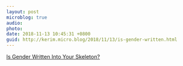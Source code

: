 ```yaml
---
layout: post
microblog: true
audio: 
photo: 
date: 2018-11-13 10:45:31 +0800
guid: http://kerim.micro.blog/2018/11/13/is-gender-written.html
---
```

[Is Gender Written Into Your Skeleton?](https://www.sapiens.org/body/intersex-biological-sex/)
